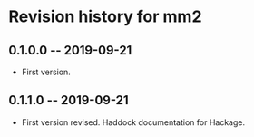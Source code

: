 # Revision history for mm2

## 0.1.0.0 -- 2019-09-21

* First version. 

## 0.1.1.0 -- 2019-09-21

* First version revised. Haddock documentation for Hackage.

